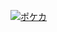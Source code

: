 [![ポケカ](https://user-images.githubusercontent.com/84756197/173222007-3aefa245-4c0e-45e6-9855-91f0e3be89ed.png)](https://www.youtube.com/watch?v=pNw3dSO8o4g)
